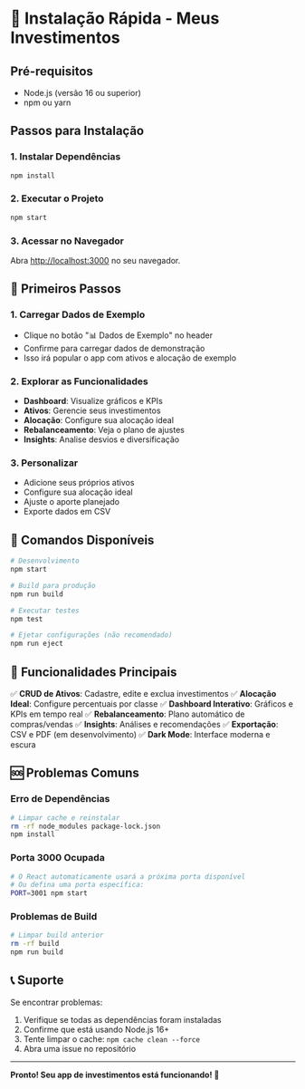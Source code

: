 # 🚀 Instalação Rápida - Meus Investimentos

## Pré-requisitos
- Node.js (versão 16 ou superior)
- npm ou yarn

## Passos para Instalação

### 1. Instalar Dependências
```bash
npm install
```

### 2. Executar o Projeto
```bash
npm start
```

### 3. Acessar no Navegador
Abra [http://localhost:3000](http://localhost:3000) no seu navegador.

## 🎯 Primeiros Passos

### 1. Carregar Dados de Exemplo
- Clique no botão "📊 Dados de Exemplo" no header
- Confirme para carregar dados de demonstração
- Isso irá popular o app com ativos e alocação de exemplo

### 2. Explorar as Funcionalidades
- **Dashboard**: Visualize gráficos e KPIs
- **Ativos**: Gerencie seus investimentos
- **Alocação**: Configure sua alocação ideal
- **Rebalanceamento**: Veja o plano de ajustes
- **Insights**: Analise desvios e diversificação

### 3. Personalizar
- Adicione seus próprios ativos
- Configure sua alocação ideal
- Ajuste o aporte planejado
- Exporte dados em CSV

## 🔧 Comandos Disponíveis

```bash
# Desenvolvimento
npm start

# Build para produção
npm run build

# Executar testes
npm test

# Ejetar configurações (não recomendado)
npm run eject
```

## 📱 Funcionalidades Principais

✅ **CRUD de Ativos**: Cadastre, edite e exclua investimentos
✅ **Alocação Ideal**: Configure percentuais por classe
✅ **Dashboard Interativo**: Gráficos e KPIs em tempo real
✅ **Rebalanceamento**: Plano automático de compras/vendas
✅ **Insights**: Análises e recomendações
✅ **Exportação**: CSV e PDF (em desenvolvimento)
✅ **Dark Mode**: Interface moderna e escura

## 🆘 Problemas Comuns

### Erro de Dependências
```bash
# Limpar cache e reinstalar
rm -rf node_modules package-lock.json
npm install
```

### Porta 3000 Ocupada
```bash
# O React automaticamente usará a próxima porta disponível
# Ou defina uma porta específica:
PORT=3001 npm start
```

### Problemas de Build
```bash
# Limpar build anterior
rm -rf build
npm run build
```

## 📞 Suporte

Se encontrar problemas:
1. Verifique se todas as dependências foram instaladas
2. Confirme que está usando Node.js 16+
3. Tente limpar o cache: `npm cache clean --force`
4. Abra uma issue no repositório

---

**Pronto! Seu app de investimentos está funcionando! 🎉**
